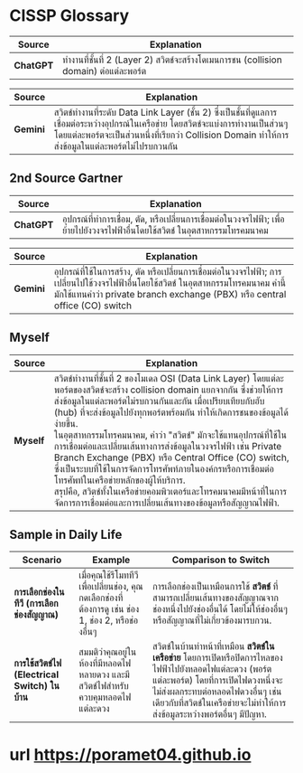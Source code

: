 # CISSP Glossary

| **Source** | **Explanation** |
|------------|-----------------|
| **ChatGPT** | ทำงานที่ชั้นที่ 2 (Layer 2) สวิตช์จะสร้างโดเมนการชน (collision domain) ต่อแต่ละพอร์ต |


| **Source** | **Explanation** |
|------------|-----------------|
| **Gemini**  | สวิตช์ทำงานที่ระดับ Data Link Layer (ชั้น 2) ซึ่งเป็นชั้นที่ดูแลการเชื่อมต่อระหว่างอุปกรณ์ในเครือข่าย โดยสวิตช์จะแบ่งการทำงานเป็นส่วนๆ โดยแต่ละพอร์ตจะเป็นส่วนหนึ่งที่เรียกว่า Collision Domain ทำให้การส่งข้อมูลในแต่ละพอร์ตไม่ไปรบกวนกัน |

## 2nd Source Gartner

| **Source** | **Explanation** |
|------------|-----------------|
| **ChatGPT** | อุปกรณ์ที่ทำการเชื่อม, ตัด, หรือเปลี่ยนการเชื่อมต่อในวงจรไฟฟ้า; เพื่อย้ายไปยังวงจรไฟฟ้าอื่นโดยใช้สวิตช์ ในอุตสาหกรรมโทรคมนาคม  |

| **Source** | **Explanation** |
|------------|-----------------|
| **Gemini** | อุปกรณ์ที่ใช้ในการสร้าง, ตัด หรือเปลี่ยนการเชื่อมต่อในวงจรไฟฟ้า; การเปลี่ยนไปใช้วงจรไฟฟ้าอื่นโดยใช้สวิตช์ ในอุตสาหกรรมโทรคมนาคม คำนี้มักใช้แทนคำว่า private branch exchange (PBX) หรือ central office (CO) switch  |

## Myself

| **Source** | **Explanation** |
|------------|-----------------|
| **Myself**  | สวิตช์ทำงานที่ชั้นที่ 2 ของโมเดล OSI (Data Link Layer) โดยแต่ละพอร์ตของสวิตช์จะสร้าง collision domain แยกจากกัน ซึ่งช่วยให้การส่งข้อมูลในแต่ละพอร์ตไม่รบกวนกันและกัน เมื่อเปรียบเทียบกับฮับ (hub) ที่จะส่งข้อมูลไปยังทุกพอร์ตพร้อมกัน ทำให้เกิดการชนของข้อมูลได้ง่ายขึ้น.<br>ในอุตสาหกรรมโทรคมนาคม, คำว่า "สวิตช์" มักจะใช้แทนอุปกรณ์ที่ใช้ในการเชื่อมต่อและเปลี่ยนเส้นทางการส่งข้อมูลในวงจรไฟฟ้า เช่น Private Branch Exchange (PBX) หรือ Central Office (CO) switch, ซึ่งเป็นระบบที่ใช้ในการจัดการโทรศัพท์ภายในองค์กรหรือการเชื่อมต่อโทรศัพท์ในเครือข่ายหลักของผู้ให้บริการ.<br>สรุปคือ, สวิตช์ทั้งในเครือข่ายคอมพิวเตอร์และโทรคมนาคมมีหน้าที่ในการจัดการการเชื่อมต่อและการเปลี่ยนเส้นทางของข้อมูลหรือสัญญาณไฟฟ้า. |

## Sample in Daily Life

| **Scenario** | **Example** | **Comparison to Switch** |
|--------------|-------------|--------------------------|
| **การเลือกช่องในทีวี (การเลือกช่องสัญญาณ)** | เมื่อคุณใช้รีโมททีวีเพื่อเปลี่ยนช่อง, คุณกดเลือกช่องที่ต้องการดู เช่น ช่อง 1, ช่อง 2, หรือช่องอื่นๆ | การเลือกช่องเป็นเหมือนการใช้ **สวิตช์** ที่สามารถเปลี่ยนเส้นทางของสัญญาณจากช่องหนึ่งไปยังช่องอื่นได้ โดยไม่ให้ช่องอื่นๆ หรือสัญญาณที่ไม่เกี่ยวข้องมารบกวน. |
| **การใช้สวิตช์ไฟ (Electrical Switch) ในบ้าน** | สมมติว่าคุณอยู่ในห้องที่มีหลอดไฟหลายดวง และมีสวิตช์ไฟสำหรับควบคุมหลอดไฟแต่ละดวง | สวิตช์ในบ้านทำหน้าที่เหมือน **สวิตช์ในเครือข่าย** โดยการเปิดหรือปิดการไหลของไฟฟ้าไปยังหลอดไฟแต่ละดวง (พอร์ตแต่ละพอร์ต) โดยที่การเปิดไฟดวงหนึ่งจะไม่ส่งผลกระทบต่อหลอดไฟดวงอื่นๆ เช่นเดียวกับที่สวิตช์ในเครือข่ายจะไม่ทำให้การส่งข้อมูลระหว่างพอร์ตอื่นๆ มีปัญหา. |

# url https://poramet04.github.io
